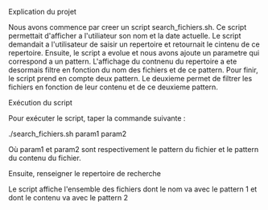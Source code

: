 Explication du projet

Nous avons commence par creer un script search_fichiers.sh. Ce script permettait d'afficher a l'utiliateur son nom et la date actuelle.
Le script demandait a l'utilisateur de saisir un repertoire et retournait le cintenu de ce repertoire.
Ensuite, le script a evolue et nous avons ajoute un parametre qui correspond a un pattern. L'affichage du contnenu du repertoire a ete desormais filtre en fonction du nom des fichiers et de ce pattern.
Pour finir, le script prend en compte deux pattern. Le deuxieme permet de filtrer les fichiers en fonction de leur contenu et de ce deuxieme pattern.

Exécution du script

Pour exécuter le script, taper la commande suivante :

./search_fichiers.sh param1 param2

Où param1 et param2 sont respectivement le pattern du fichier et le pattern du contenu du fichier.

Ensuite, renseigner le repertoire de recherche

Le script affiche l'ensemble des fichiers dont le nom va avec le pattern 1 et dont le contenu va avec le pattern 2
